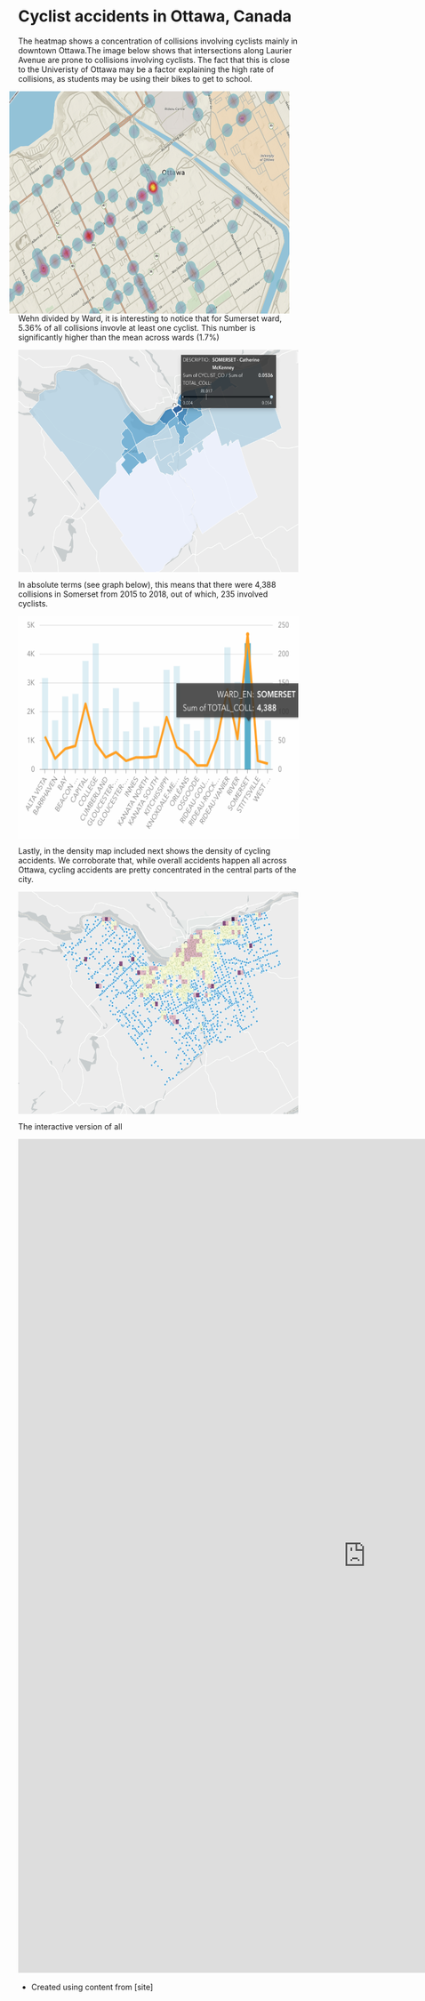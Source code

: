 # Cyclist accidents in Ottawa, Canada

<html>
<style>
table,  {
  border:2px solid black;
}
table thead, th { 
  border-top: 1px solid #000; 
  }
.center {
  display: block;
  margin-left: auto;
  margin-right: auto;
}
.float {
   float: right;
   padding-right: 16px;
}
</style>
<body>

The heatmap shows a concentration of collisions involving cyclists mainly in downtown Ottawa.The image below shows that intersections along Laurier Avenue are prone to collisions involving cyclists. The fact that this is close to the Univeristy of Ottawa may be a factor explaining the high rate of collisions, as students may be using their bikes to get to school.

<img class="float" src="assets/Downtown_collisions.png" atl="Teleton current map"  width="580" height="400">

Wehn divided by Ward, it is interesting to notice that for Sumerset ward, 5.36% of all collisions invovle at least one cyclist. This number is significantly higher than the mean across wards (1.7%)

<img class="center" src="assets/Ward_collisions.png" atl="Teleton current map"  width="580" height="400">

In absolute terms (see graph below), this means that there were 4,388 collisions in Somerset from 2015 to 2018, out of which, 235 involved cyclists.


<img class="center" src="assets/Ward_collisions_abs.png" atl="Teleton current map"  width="580" height="400">

Lastly, in the density map included next shows the density of cycling accidents. We corroborate that, while overall accidents happen all across Ottawa, cycling accidents are pretty concentrated in the central parts of the city.

<img class="center" src="assets/Density_collisions_cyclists.png" atl="Teleton current map"  width="580" height="400">

The interactive version of all

<iframe src="https://insights.arcgis.com/#/embed/ff26e9bf6d4040178fe486ed306a8078" width="1250" height="1500" frameborder="0"></iframe>

* Created using content from [site]